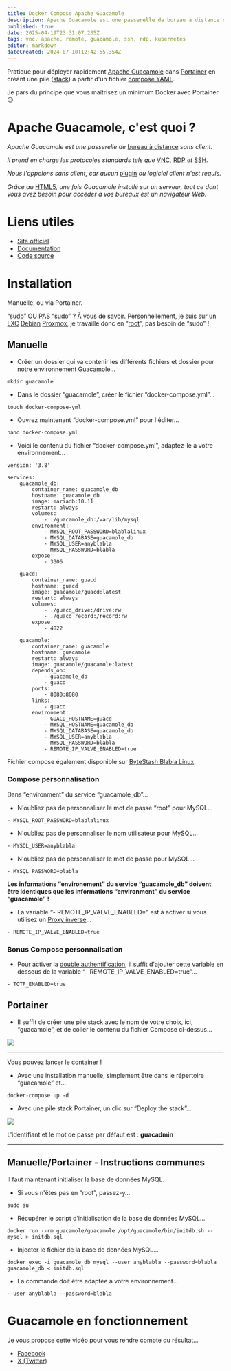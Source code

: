 ```yaml
---
title: Docker Compose Apache Guacamole
description: Apache Guacamole est une passerelle de bureau à distance sans client. Il prend en charge les protocoles standards tels que VNC, RDP et SSH.
published: true
date: 2025-04-19T23:31:07.235Z
tags: vnc, apache, remote, guacamole, ssh, rdp, kubernetes
editor: markdown
dateCreated: 2024-07-10T12:42:55.354Z
---
```


Pratique pour déployer rapidement [Apache Guacamole](https://guacamole.apache.org) dans [Portainer](https://www.portainer.io/) en créant une pile ([stack](https://docs.portainer.io/user/docker/stacks)) à partir d'un fichier [compose YAML](https://docs.docker.com/compose/compose-application-model/).

Je pars du principe que vous maîtrisez un minimum Docker avec Portainer 😉

# Apache Guacamole, c'est quoi ?

*Apache Guacamole est une passerelle de* [bureau à distance](https://w.wiki/Acop) *sans client.*

*Il prend en charge les protocoles standards tels que* [VNC](https://w.wiki/Acot)*,* [RDP](https://w.wiki/Acou) *et* [SSH](https://w.wiki/Acov)*.*

*Nous l'appelons sans client, car aucun* [plugin](https://w.wiki/Acox) *ou logiciel client n'est requis.*

*Grâce au* [HTML5](https://w.wiki/9mA4)*, une fois Guacamole installé sur un serveur, tout ce dont vous avez besoin pour accéder à vos bureaux est un navigateur Web.*

# Liens utiles

-   [Site officiel](https://guacamole.apache.org)
-   [Documentation](https://guacamole.apache.org/doc/gug/)
-   [Code source](https://github.com/search?utf8=%E2%9C%93&q=repo%3Aapache%2Fguacamole-client+repo%3Aapache%2Fguacamole-server+repo%3Aapache%2Fguacamole-manual+repo%3Aapache%2Fguacamole-website&type=repositories&ref=searchresults)

# Installation

Manuelle, ou via Portainer.

“[sudo](https://fr.wikipedia.org/wiki/Sudo)” OU PAS “sudo” ? À vous de savoir. Personnellement, je suis sur un [LXC](https://fr.wikipedia.org/wiki/LXC) [Debian](https://fr.wikipedia.org/wiki/Debian) [Proxmox](https://fr.wikipedia.org/wiki/Proxmox_VE), je travaille donc en “[root](https://fr.wikipedia.org/wiki/Root)”, pas besoin de “sudo” !

## Manuelle

-   Créer un dossier qui va contenir les différents fichiers et dossier pour notre environnement Guacamole…

```plaintext
mkdir guacamole
```

-   Dans le dossier “guacamole”, créer le fichier “docker-compose.yml”…

```plaintext
touch docker-compose-yml
```

-   Ouvrez maintenant “docker-compose.yml” pour l'éditer…

```plaintext
nano docker-compose.yml
```

-   Voici le contenu du fichier “docker-compose.yml”, adaptez-le à votre environnement…

```plaintext
version: '3.8'

services:
    guacamole_db:
        container_name: guacamole_db
        hostname: guacamole_db
        image: mariadb:10.11
        restart: always
        volumes:
            - ./guacamole_db:/var/lib/mysql
        environment:
            - MYSQL_ROOT_PASSWORD=blablalinux
            - MYSQL_DATABASE=guacamole_db
            - MYSQL_USER=anyblabla
            - MYSQL_PASSWORD=blabla
        expose:
            - 3306
    
    guacd:
        container_name: guacd
        hostname: guacd
        image: guacamole/guacd:latest
        restart: always
        volumes:
            - ./guacd_drive:/drive:rw 
            - ./guacd_record:/record:rw 
        expose:
            - 4822

    guacamole:
        container_name: guacamole
        hostname: guacamole
        restart: always
        image: guacamole/guacamole:latest
        depends_on:
            - guacamole_db
            - guacd
        ports:
            - 8080:8080
        links:
            - guacd
        environment:
            - GUACD_HOSTNAME=guacd
            - MYSQL_HOSTNAME=guacamole_db
            - MYSQL_DATABASE=guacamole_db
            - MYSQL_USER=anyblabla
            - MYSQL_PASSWORD=blabla
            - REMOTE_IP_VALVE_ENABLED=true
```

Fichier compose également disponible sur [ByteStash Blabla Linux](https://bytestash.blablalinux.be/public/snippets).

### Compose personnalisation

Dans “environment” du service “guacamole\_db”…

-   N'oubliez pas de personnaliser le mot de passe “root” pour MySQL…

`- MYSQL_ROOT_PASSWORD=blablalinux`

-   N'oubliez pas de personnaliser le nom utilisateur pour MySQL…

`- MYSQL_USER=anyblabla`

-   N'oubliez pas de personnaliser le mot de passe pour MySQL…

`- MYSQL_PASSWORD=blabla`

**Les informations “environement” du service “guacamole\_db” doivent être identiques que les informations “environment” du service “guacamole” !**

-   La variable “- REMOTE\_IP\_VALVE\_ENABLED=” est à activer si vous utilisez un [Proxy inverse](https://w.wiki/Acu3)…

`- REMOTE_IP_VALVE_ENABLED=true`

### Bonus Compose personnalisation

-   Pour activer la [double authentification](https://w.wiki/Acu6), il suffit d'ajouter cette variable en dessous de la variable “- REMOTE\_IP\_VALVE\_ENABLED=true”…

`- TOTP_ENABLED=true`

## Portainer

-   Il suffit de créer une pile stack avec le nom de votre choix, ici, “guacamole”, et de coller le contenu du fichier Compose ci-dessus…

![](/docker-compose-apache-guacamole/guacamole-stack-portainer.jpg)

---

Vous pouvez lancer le container !

-   Avec une installation manuelle, simplement être dans le répertoire “guacamole” et…

```plaintext
docker-compose up -d
```

-   Avec une pile stack Portainer, un clic sur “Deploy the stack”…

![](/docker-compose-apache-guacamole/deploy-the-stack.jpg)

L'identifiant et le mot de passe par défaut est : **guacadmin**

---

## Manuelle/Portainer - Instructions communes

Il faut maintenant initialiser la base de données MySQL.

-   Si vous n'êtes pas en “root”, passez-y…

```plaintext
sudo su
```

-   Récupérer le script d’initialisation de la base de données MySQL…

```plaintext
docker run --rm guacamole/guacamole /opt/guacamole/bin/initdb.sh --mysql > initdb.sql
```

-   Injecter le fichier de la base de données MySQL…

```plaintext
docker exec -i guacamole_db mysql --user anyblabla --password=blabla guacamole_db < initdb.sql
```

-   La commande doit être adaptée à votre environnement…

`--user anyblabla --password=blabla`

# Guacamole en fonctionnement

Je vous propose cette vidéo pour vous rendre compte du résultat…

-   [Facebook](https://www.facebook.com/blablalinux/videos/320245721056954/)
-   [X (Twitter)](https://x.com/BlablaLinux/status/1810306929278832882)